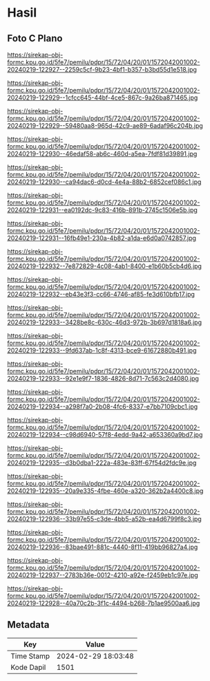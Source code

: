 # Hasil

## Foto C Plano

https://sirekap-obj-formc.kpu.go.id/5fe7/pemilu/pdpr/15/72/04/20/01/1572042001002-20240219-122927--2259c5cf-9b23-4bf1-b357-b3bd55d1e518.jpg

https://sirekap-obj-formc.kpu.go.id/5fe7/pemilu/pdpr/15/72/04/20/01/1572042001002-20240219-122929--1cfcc645-44bf-4ce5-867c-9a26ba871465.jpg

https://sirekap-obj-formc.kpu.go.id/5fe7/pemilu/pdpr/15/72/04/20/01/1572042001002-20240219-122929--59480aa8-965d-42c9-ae89-6adaf96c204b.jpg

https://sirekap-obj-formc.kpu.go.id/5fe7/pemilu/pdpr/15/72/04/20/01/1572042001002-20240219-122930--46edaf58-ab6c-460d-a5ea-7fdf81d39891.jpg

https://sirekap-obj-formc.kpu.go.id/5fe7/pemilu/pdpr/15/72/04/20/01/1572042001002-20240219-122930--ca94dac6-d0cd-4e4a-88b2-6852cef086c1.jpg

https://sirekap-obj-formc.kpu.go.id/5fe7/pemilu/pdpr/15/72/04/20/01/1572042001002-20240219-122931--ea0192dc-9c83-416b-891b-2745c1506e5b.jpg

https://sirekap-obj-formc.kpu.go.id/5fe7/pemilu/pdpr/15/72/04/20/01/1572042001002-20240219-122931--16fb49e1-230a-4b82-a1da-e6d0a0742857.jpg

https://sirekap-obj-formc.kpu.go.id/5fe7/pemilu/pdpr/15/72/04/20/01/1572042001002-20240219-122932--7e872829-4c08-4ab1-8400-e1b60b5cb4d6.jpg

https://sirekap-obj-formc.kpu.go.id/5fe7/pemilu/pdpr/15/72/04/20/01/1572042001002-20240219-122932--eb43e3f3-cc66-4746-af85-fe3d610bfb17.jpg

https://sirekap-obj-formc.kpu.go.id/5fe7/pemilu/pdpr/15/72/04/20/01/1572042001002-20240219-122933--3428be8c-630c-46d3-972b-3b697d1818a6.jpg

https://sirekap-obj-formc.kpu.go.id/5fe7/pemilu/pdpr/15/72/04/20/01/1572042001002-20240219-122933--9fd637ab-1c8f-4313-bce9-61672880b491.jpg

https://sirekap-obj-formc.kpu.go.id/5fe7/pemilu/pdpr/15/72/04/20/01/1572042001002-20240219-122933--92e1e9f7-1836-4826-8d71-7c563c2d4080.jpg

https://sirekap-obj-formc.kpu.go.id/5fe7/pemilu/pdpr/15/72/04/20/01/1572042001002-20240219-122934--a298f7a0-2b08-4fc6-8337-e7bb7109cbc1.jpg

https://sirekap-obj-formc.kpu.go.id/5fe7/pemilu/pdpr/15/72/04/20/01/1572042001002-20240219-122934--c98d6940-57f8-4edd-9a42-a653360a9bd7.jpg

https://sirekap-obj-formc.kpu.go.id/5fe7/pemilu/pdpr/15/72/04/20/01/1572042001002-20240219-122935--d3b0dba1-222a-483e-83ff-67f54d2fdc9e.jpg

https://sirekap-obj-formc.kpu.go.id/5fe7/pemilu/pdpr/15/72/04/20/01/1572042001002-20240219-122935--20a9e335-4fbe-460e-a320-362b2a4400c8.jpg

https://sirekap-obj-formc.kpu.go.id/5fe7/pemilu/pdpr/15/72/04/20/01/1572042001002-20240219-122936--33b97e55-c3de-4bb5-a52b-ea4d6799f8c3.jpg

https://sirekap-obj-formc.kpu.go.id/5fe7/pemilu/pdpr/15/72/04/20/01/1572042001002-20240219-122936--83bae491-881c-4440-8f11-419bb96827a4.jpg

https://sirekap-obj-formc.kpu.go.id/5fe7/pemilu/pdpr/15/72/04/20/01/1572042001002-20240219-122937--2783b36e-0012-4210-a92e-f2459eb1c97e.jpg

https://sirekap-obj-formc.kpu.go.id/5fe7/pemilu/pdpr/15/72/04/20/01/1572042001002-20240219-122928--40a70c2b-3f1c-4494-b268-7b1ae9500aa6.jpg


## Metadata

| Key        | Value               |
| ---------- | ------------------- |
| Time Stamp | 2024-02-29 18:03:48 |
| Kode Dapil | 1501                |



